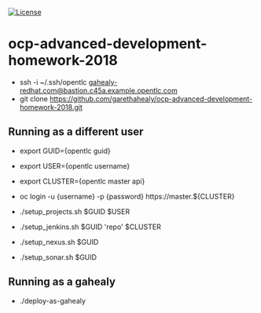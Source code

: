 [![License](https://img.shields.io/hexpm/l/plug.svg?maxAge=2592000)]()

# ocp-advanced-development-homework-2018
- ssh -i ~/.ssh/opentlc gahealy-redhat.com@bastion.c45a.example.opentlc.com
- git clone https://github.com/garethahealy/ocp-advanced-development-homework-2018.git

## Running as a different user
- export GUID={opentlc guid}
- export USER={opentlc username}
- export CLUSTER={opentlc master api}

- oc login -u {username} -p {password} https://master.${CLUSTER}

- ./setup_projects.sh $GUID $USER
- ./setup_jenkins.sh $GUID 'repo' $CLUSTER
- ./setup_nexus.sh $GUID
- ./setup_sonar.sh $GUID

## Running as a gahealy
- ./deploy-as-gahealy